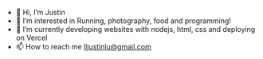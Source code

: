 - 👋 Hi, I’m Justin
- 👀 I’m interested in Running, photography, food and programming!
- 🌱 I’m currently developing websites with nodejs, html, css and deploying on Vercel
- 📫 How to reach me lljustinlu@gmail.com

<!---
jl334uow/jl334uow is a ✨ special ✨ repository because its `README.md` (this file) appears on your GitHub profile.
You can click the Preview link to take a look at your changes.
--->
